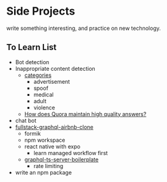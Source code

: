 # Side Projects

write something interesting, and practice on new technology.

## To Learn List

- Bot detection
- Inappropriate content detection
  - [categories](https://cloud.google.com/blog/products/ai-machine-learning/filtering-inappropriate-content-with-the-cloud-vision-api)
    - advertisement
    - spoof
    - medical
    - adult
    - violence
  - [How does Quora maintain high quality answers?](https://www.quora.com/How-does-Quora-maintain-high-quality-answers)
- chat bot
- [fullstack-graphql-airbnb-clone](https://github.com/benawad/fullstack-graphql-airbnb-clone)
  - formik
  - npm workspace
  - react native with expo
    - learn managed workflow first
  - [graphql-ts-server-boilerplate](https://github.com/benawad/graphql-ts-server-boilerplate)
    - rate limiting
- write an npm package
